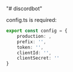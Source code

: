 "# discordbot" 

config.ts is required:

```typescript
export const config = {
    production: ,
    prefix: '',
    token: '',
    clientId: '',
    clientSecret: ''
}
```

